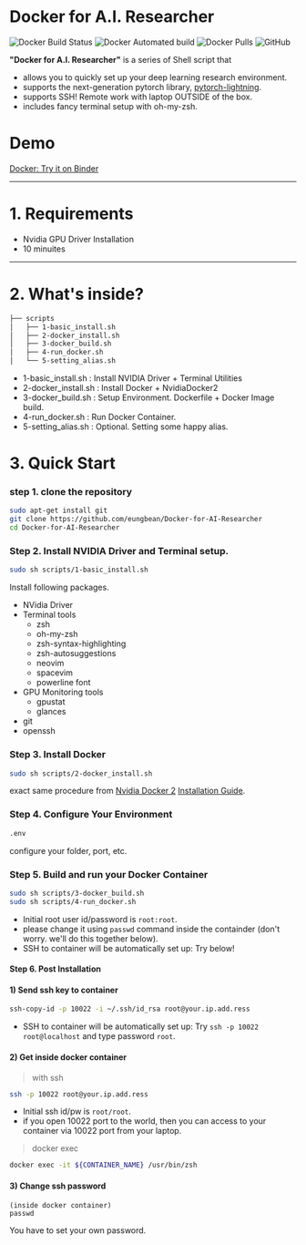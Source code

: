 
<!-- 
1. Docker Login
2. Docker installation path change
https://dveamer.github.io/backend/DockerImageDirectory.html
 -->

# Docker for A.I. Researcher

![Docker Build Status](https://img.shields.io/docker/build/eungbean/deepo)
![Docker Automated build](https://img.shields.io/docker/automated/eungbean/deepo)
![Docker Pulls](https://img.shields.io/docker/pulls/eungbean/deepo)
![GitHub](https://img.shields.io/github/license/eungbean/Docker-for-AI-Researcher)

**"Docker for A.I. Researcher"** is a series of Shell script that  
* allows you to quickly set up your deep learning research environment.  
* supports the next-generation pytorch library, [pytorch-lightning](https://www.pytorchlightning.ai/).  
* supports SSH! Remote work with laptop OUTSIDE of the box.  
* includes fancy terminal setup with oh-my-zsh.  
 
# Demo
[Docker: Try it on Binder](https://mybinder.org/v2/gh/jupyterlab/jupyterlab-demo/master?urlpath=lab/tree/demo)

---
# 1. Requirements

- Nvidia GPU Driver Installation
- 10 minuites
---
# 2. What's inside?
```sh
├── scripts
│   ├── 1-basic_install.sh
│   ├── 2-docker_install.sh
│   ├── 3-docker_build.sh
│   ├── 4-run_docker.sh
│   └── 5-setting_alias.sh
```

* 1-basic_install.sh  : Install NVIDIA Driver + Terminal Utilities
* 2-docker_install.sh : Install Docker + NvidiaDocker2
* 3-docker_build.sh   : Setup Environment. Dockerfile + Docker Image build.
* 4-run_docker.sh     : Run Docker Container.
* 5-setting_alias.sh  : Optional. Setting some happy alias.

# 3. Quick Start
### step 1. clone the repository

```sh
sudo apt-get install git
git clone https://github.com/eungbean/Docker-for-AI-Researcher
cd Docker-for-AI-Researcher
```

### Step 2. Install NVIDIA Driver and Terminal setup.

```sh
sudo sh scripts/1-basic_install.sh
```

Install following packages.

- NVidia Driver
- Terminal tools
  - zsh
  - oh-my-zsh
  - zsh-syntax-highlighting
  - zsh-autosuggestions
  - neovim
  - spacevim
  - powerline font
- GPU Monitoring tools
  - gpustat
  - glances
- git
- openssh

### Step 3. Install Docker
```sh
sudo sh scripts/2-docker_install.sh
```

exact same procedure from [Nvidia Docker 2](https://github.com/NVIDIA/nvidia-docker) [Installation Guide](https://docs.nvidia.com/datacenter/cloud-native/container-toolkit/install-guide.html#installation-guide).

### Step 4. Configure Your Environment
```sh
.env
```
configure your folder, port, etc.

### Step 5. Build and run your Docker Container

```sh
sudo sh scripts/3-docker_build.sh
sudo sh scripts/4-run_docker.sh
```

* Initial root user id/password is `root:root`.
* please change it using `passwd` command inside the containder (don't worry. we'll do this together below).
* SSH to container will be automatically set up: Try below!

#### Step 6. Post Installation

#### 1) Send ssh key to container
```sh
ssh-copy-id -p 10022 -i ~/.ssh/id_rsa root@your.ip.add.ress
```

* SSH to container will be automatically set up: Try `ssh -p 10022 root@localhost` and type password `root`.

#### 2) Get inside docker container

> with ssh

```sh
ssh -p 10022 root@your.ip.add.ress
```

* Initial ssh id/pw is `root/root`.
* if you open 10022 port to the world, then you can access to your container via 10022 port from your laptop.

> docker exec

```sh
docker exec -it ${CONTAINER_NAME} /usr/bin/zsh
```

#### 3) Change ssh password
```
(inside docker container)
passwd
```
You have to set your own password.



<!-- 
---
# 3. More Detailed..

#### `1-terminal_setting.sh`

```sh
sudo sh ./01-terminal-setting.sh
```

Install following packages..

- Open SSH
- Terminal tools
  - zsh
  - oh-my-zsh
  - zsh-syntax-highlighting
  - zsh-autosuggestions
  - neovim
  - spacevim
  - powerline font
- GPU Monitoring tools
  - gpustat
  - glances
- git

---

#### `2-docker_setup.sh`

```sh
sudo sh ./02-docker-setup.sh
```

> Install followings..

- [Docker-ce](https://docs.docker.com/install/linux/docker-ce/ubuntu)
- [nvidia-docker](https://github.com/NVIDIA/nvidia-docker)

If the installation is done, the message will be displayed.

```sh
Hello from Docker!
This message shows that your installation appears to be working correctly.

To generate this message, Docker took the following steps:
...
```

---

#### `3-build_docker_jupyter.sh` / `3-build_docker_vscode.sh`

I strongly recommend to use [ufoym/deepo](https://github.com/ufoym/deepo) image from scratch.  
This image supports almost all commonly used deep learning frameworks.

```sh
sudo docker pull ufoym/deepo:all-jupyter
```

---

In addition to ufoym/deepo image, I made my own docker image called [eungbean/deepo:lab]().
This image includes more useful packages to start with.
It will reduce your time to set up initial research environment.  
Trust me, you'll happy with it.

```sh
sudo docker pull ufoym/deepo:all-jupyter
```

---

#### `4-run_docker_jupyter.sh` / `4-run_docker_vscode.sh`

deploy your container.

---

#### `5-setting_alias.sh`

Setup some aliases for convinience. -->
